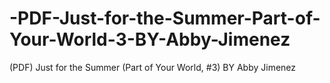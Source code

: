# -PDF-Just-for-the-Summer-Part-of-Your-World-3-BY-Abby-Jimenez
(PDF) Just for the Summer (Part of Your World, #3) BY Abby Jimenez
